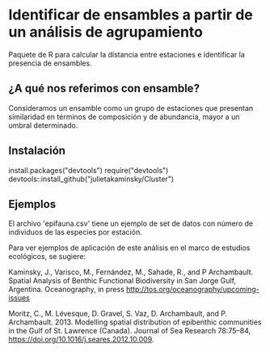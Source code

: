 # Identificar de ensambles a partir de un análisis de agrupamiento

Paquete de R para calcular la distancia entre estaciones e identificar la presencia de ensambles.

## ¿A qué nos referimos con ensamble?
Consideramos un ensamble como un grupo de estaciones que presentan similaridad en términos de composición y de abundancia, mayor a un umbral determinado.

## Instalación
install.packages("devtools")
require("devtools")
devtools::install_github("julietakaminsky/Cluster")

## Ejemplos
El archivo 'epifauna.csv' tiene un ejemplo de set de datos con número de individuos de las especies por estación.

Para ver ejemplos de aplicación de este análisis en el marco de estudios ecológicos, se sugiere:

Kaminsky, J., Varisco, M., Fernández, M., Sahade, R., and P Archambault. Spatial Analysis of Benthic Functional Biodiversity in San Jorge Gulf, Argentina. Oceanography, in press http://tos.org/oceanography/upcoming-issues

Moritz, C., M. Lévesque, D. Gravel, S. Vaz, D. Archambault, and P. Archambault. 2013. Modelling spatial distribution of epibenthic communities in the Gulf of St. Lawrence (Canada). Journal of Sea Research 78:75–84, https://doi.org/10.1016/j.seares.2012.10.009.
